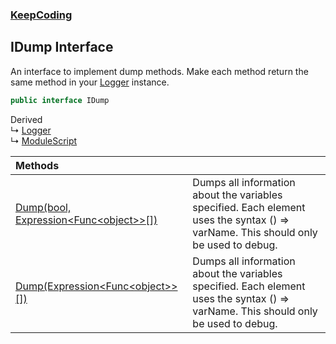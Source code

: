 ### [KeepCoding](KeepCoding.md 'KeepCoding')
## IDump Interface
An interface to implement dump methods. Make each method return the same method in your [Logger](KeepCoding_Logger.md 'KeepCoding.Logger') instance.   
```csharp
public interface IDump
```

Derived  
&#8627; [Logger](KeepCoding_Logger.md 'KeepCoding.Logger')  
&#8627; [ModuleScript](KeepCoding_ModuleScript.md 'KeepCoding.ModuleScript')  

| Methods | |
| :--- | :--- |
| [Dump(bool, Expression&lt;Func&lt;object&gt;&gt;[])](KeepCoding_IDump_Dump(bool_System_Linq_Expressions_Expression_System_Func_object____).md 'KeepCoding.IDump.Dump(bool, System.Linq.Expressions.Expression&lt;System.Func&lt;object&gt;&gt;[])') | Dumps all information about the variables specified. Each element uses the syntax () => varName. This should only be used to debug.<br/> |
| [Dump(Expression&lt;Func&lt;object&gt;&gt;[])](KeepCoding_IDump_Dump(System_Linq_Expressions_Expression_System_Func_object____).md 'KeepCoding.IDump.Dump(System.Linq.Expressions.Expression&lt;System.Func&lt;object&gt;&gt;[])') | Dumps all information about the variables specified. Each element uses the syntax () => varName. This should only be used to debug.<br/> |
